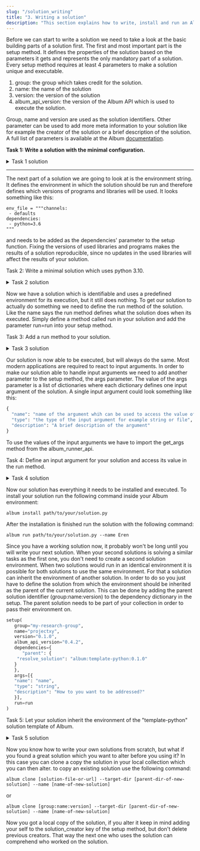 ```yaml
---
slug: "/solution_writing"
title: "3. Writing a solution"
description: "This section explains how to write, install and run an Album solution."
---
```


Before we can start to write a solution we need to take a look at the basic building parts of a solution first. The
first and most important part is the setup method. It defines the properties of the solution based on the parameters it
gets and represents the only mandatory part of a solution. Every setup method requires at least 4 parameters to make a
solution unique and executable.

1. group: the group which takes credit for the solution.
2. name: the name of the solution
3. version: the version of the solution
4. album_api_version: the version of the Album API which is used to execute the solution.

Group, name and version are used as the solution identifiers. Other parameter can be used to add more meta information
to your solution like for example the creator of the solution or a brief description of the solution. A full list of
parameters is available at the Album [documentation](https://docs.album.solutions/en/latest/solution-development.html).

**Task 1: Write a solution with the minimal configuration.**
<details>
  <summary>Task 1 solution</summary>

    from album.runner.api import setup
    setup(
       group="my-research-group",
       name="projectxy",
       version="0.1.0",
       album_api_version="0.4.2"
    )

</details>

---

The next part of a solution we are going to look at is the environment string. It defines the environment in which the
solution should be run and therefore defines which versions of programs and libraries will be used. It looks something
like this:

```
env_file = """channels:
 - defaults
dependencies:
 - python=3.6
"""
```

and needs to be added as the dependencies' parameter to the setup function. Fixing the versions of used libraries and
programs makes the results of a solution reproducible, since no updates in the used libraries will affect the results of
your solution.

Task 2: Write a minimal solution which uses python 3.10.
<details>
  <summary>Task 2 solution</summary>

     env_file = """channels:
      - defaults
     dependencies:
      - python=3.10
     """

    from album.runner.api import setup
    setup(
       group="my-research-group",
       name="projectxy",
       version="0.1.0",
       album_api_version="0.4.2",
       dependencies={"environment_file": env_file}
    )

</details>

Now we have a solution which is identifiable and uses a predefined environment for its execution, but it still does
nothing. To get our solution to actually do something we need to define the run method of the solution. Like the name
says the run method defines what the solution does when its executed. Simply define a method called run in your solution
and add the parameter run=run into your setup method.

Task 3: Add a run method to your solution.

<details>
  <summary>Task 3 solution</summary>

    env_file = """channels:
     - defaults
    dependencies:
     - python=3.10
    """
  
    def run():
        print("Hello World!")

    from album.runner.api import setup
    setup(
       group="my-research-group",
       name="projectxy",
       version="0.1.0",
       album_api_version="0.4.2",
       dependencies={"environment_file": env_file},
       run=run
    )

</details>

Our solution is now able to be executed, but will always do the same. Most modern applications are required to react to
input arguments. In order to make our solution able to handle input arguments we need to add another parameter to the
setup method, the args parameter. The value of the args parameter is a list of dictionaries where each dictionary
defines one input argument of the solution. A single input argument could look something like this:

```python
{  
  "name": "name of the argument whih can be used to access the value of the argument",
  "type": "the type of the input argument for example string or file",
  "description": "A brief description of the argument"
}
```

To use the values of the input arguments we have to import the get_args method from the album_runner_api.

Task 4: Define an input argument for your solution and access its value in the run method.

<details>
  <summary>Task 4 solution</summary>

    env_file = """channels:
     - defaults
    dependencies:
     - python=3.10
    """
  
    def run():
        from album.runner.api import get_args
        print("Hello", get_args().name, ", nice too meet you!")

    from album.runner.api import setup
    setup(
       group="my-research-group",
       name="projectxy",
       version="0.1.0",
       album_api_version="0.4.2",
       dependencies={"environment_file": env_file},
       args=[{
       "name": "name",
       "type": "string",
       "description": "How to you want to be addressed?"
       }],
       run=run
    )

</details>

Now our solution has everything it needs to be installed and executed. To install your solution run the following
command inside your Album environment:

```
album install path/to/your/solution.py
```

After the installation is finished run the solution with the following command:

```
album run path/to/your/solution.py --name Eren
```

Since you have a working solution now, it probably won't be long until you will write your next solution. When your
second solutions is solving a similar tasks as the first one, you don't need to create a second solution environment.
When two solutions would run in an identical environment it is possible for both solutions to use the same environment.
For that a solution can inherit the environment of another solution. In order to do so you just have to define the
solution from which the environment should be inherited as the parent of the current solution. This can be done by
adding the parent solution identifier (group:name:version) to the dependency dictionary in the setup. The parent
solution needs to be part of your collection in order to pass their environment on.

```python
setup(
   group="my-research-group",
   name="projectxy",
   version="0.1.0",
   album_api_version="0.4.2",
   dependencies={
      "parent": {
    "resolve_solution": "album:template-python:0.1.0"
   }
   },
   args=[{
   "name": "name",
   "type": "string",
   "description": "How to you want to be addressed?"
   }],
   run=run
)

```

Task 5: Let your solution inherit the environment of the "template-python" solution template of Album.

<details>
  <summary>Task 5 solution</summary>

    def run():
        from album.runner.api import get_args
        print("Hello", get_args().name, ", nice too meet you!")

    from album.runner.api import setup
    setup(
       group="my-research-group",
       name="projectxy",
       version="0.1.0",
       album_api_version="0.4.2",
       dependencies={"parent": {"resolve_solution": "album:template-python:0.1.0"}},
       args=[{
       "name": "name",
       "type": "string",
       "description": "How to you want to be addressed?"
       }],
       run=run
    )

</details>

Now you know how to write your own solutions from scratch, but what if you found a great solution which you want to
alter before you using it? In this case you can clone a copy the solution in your local collection which you can then
alter. to copy an existing solution use the following command:

```
album clone [solution-file-or-url] --target-dir [parent-dir-of-new-solution] --name [name-of-new-solution]
```

or

```
album clone [group:name:version] --target-dir [parent-dir-of-new-solution] --name [name-of-new-solution]
```

Now you got a local copy of the solution, if you alter it keep in mind adding your self to the solution_creator key of
the setup method, but don't delete previous creators. That way the next one who uses the solution can comprehend who
worked on the solution. 
